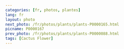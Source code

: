 ```yaml
---
categories: [fr, photos, plantes]
lang: fr
layout: photo
next_photo: /fr/photos/plants/plants-P0000165.html
picname: P0000167
prev_photo: /fr/photos/plants/plants-P0000088.html
tags: [Cactus Flower]
---
```

